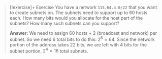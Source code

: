 
> [!exercise]+ Exercise
> You have a network `115.64.4.0/22` that you want to create subnets on. The subnets need to support up to 60 hosts each. How many bits would you allocate for the host part of the subnets? How many such subnets can you support? 
> 
> **Answer:**
> We need to assign 60 hosts + 2 (broadcast and network) per subnet. So we need 6 total bits to do this: $2^6 = 64$. Since the network portion of the address takes 22 bits, we are left with 4 bits for the subnet portion. $2^4=16$ total subnets.




